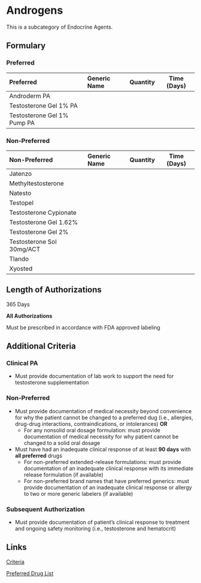 # Androgens

This is a subcategory of Endocrine Agents.

## Formulary

### Preferred

| Preferred               | Generic Name | Quantity | Time (Days) |
| :-------------------------- | :----------- | :------: | :---------: |
| Androderm PA                |              |          |             |
| Testosterone Gel 1% PA      |              |          |             |
| Testosterone Gel 1% Pump PA |              |          |             |

### Non-Preferred

| Non-Preferred             | Generic Name | Quantity | Time (Days) |
| :------------------------ | :----------- | :------: | :---------: |
| Jatenzo                   |              |          |             |
| Methyltestosterone        |              |          |             |
| Natesto                   |              |          |             |
| Testopel                  |              |          |             |
| Testosterone Cypionate    |              |          |             |
| Testosterone Gel 1.62%    |              |          |             |
| Testosterone Gel 2%       |              |          |             |
| Testosterone Sol 30mg/ACT |              |          |             |
| Tlando                    |              |          |             |
| Xyosted                   |              |          |             |

## Length of Authorizations

365 Days

**All Authorizations**

Must be prescribed in accordance with FDA approved labeling

## Additional Criteria

### Clinical PA

-   Must provide documentation of lab work to support the need for testosterone supplementation

### Non-Preferred

-   Must provide documentation of medical necessity beyond convenience for why the patient cannot be changed to a preferred dug (i.e., allergies, drug-drug interactions, contraindications, or intolerances) **OR**
    -   For any nonsolid oral dosage formulation: must provide documentation of medical necessity for why patient cannot be changed to a solid oral dosage
-   Must have had an inadequate clinical response of at least **90 days** with **all preferred** drugs
    -   For non-preferred extended-release formulations: must provide documentation of an inadequate clinical response with its immediate release formulation (if available)
    -   For non-preferred brand names that have preferred generics: must provide documentation of an inadequate clinical response or allergy to two or more generic labelers (if available)

### Subsequent Authorization

-   Must provide documentation of patient’s clinical response to treatment and ongoing safety monitoring (i.e., testosterone and hematocrit)

## Links

[Criteria](https://pharmacy.medicaid.ohio.gov/sites/default/files/20221001_UPDL_Criteria_APPROVED.pdf#page=48)

[Preferred Drug List](https://pharmacy.medicaid.ohio.gov/sites/default/files/20221001_UPDL_APPROVED_.pdf#page=19)
